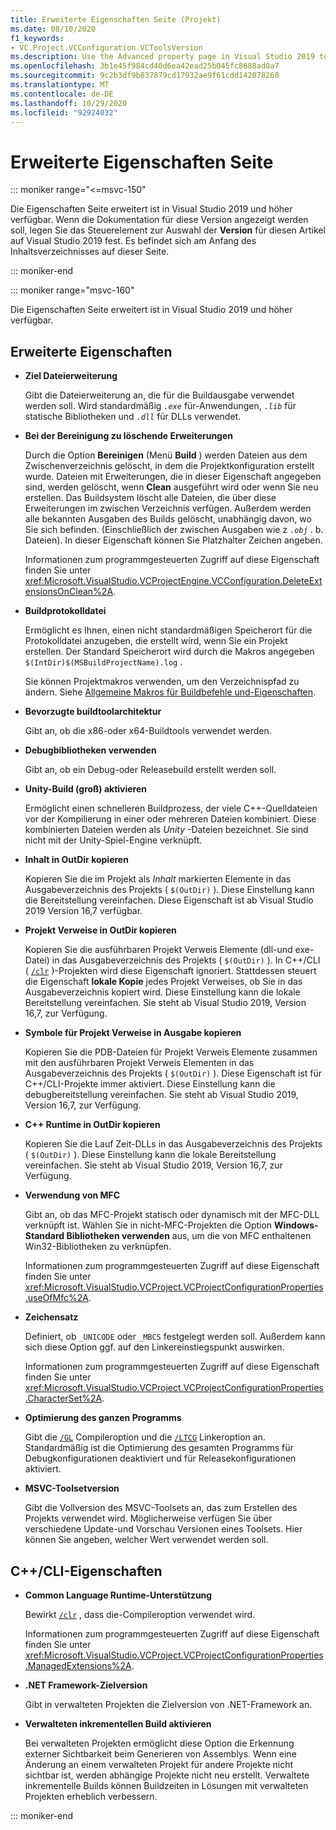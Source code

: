 ```yaml
---
title: Erweiterte Eigenschaften Seite (Projekt)
ms.date: 08/10/2020
f1_keywords:
- VC.Project.VCConfiguration.VCToolsVersion
ms.description: Use the Advanced property page in Visual Studio 2019 to set various properties for C++ projects.
ms.openlocfilehash: 3b1e45f984cd40d6ea42ead25b045fc8688ad0a7
ms.sourcegitcommit: 9c2b3df9b837879cd17932ae9f61cdd142078260
ms.translationtype: MT
ms.contentlocale: de-DE
ms.lasthandoff: 10/29/2020
ms.locfileid: "92924032"
---
```

# <a name="advanced-property-page"></a>Erweiterte Eigenschaften Seite

::: moniker range="<=msvc-150"

Die Eigenschaften Seite erweitert ist in Visual Studio 2019 und höher verfügbar. Wenn die Dokumentation für diese Version angezeigt werden soll, legen Sie das Steuerelement zur Auswahl der **Version** für diesen Artikel auf Visual Studio 2019 fest. Es befindet sich am Anfang des Inhaltsverzeichnisses auf dieser Seite.

::: moniker-end

::: moniker range="msvc-160"

Die Eigenschaften Seite erweitert ist in Visual Studio 2019 und höher verfügbar.

## <a name="advanced-properties"></a>Erweiterte Eigenschaften

- **Ziel Dateierweiterung**

   Gibt die Dateierweiterung an, die für die Buildausgabe verwendet werden soll. Wird standardmäßig *`.exe`* für-Anwendungen, *`.lib`* für statische Bibliotheken und *`.dll`* für DLLs verwendet.

- **Bei der Bereinigung zu löschende Erweiterungen**

   Durch die Option **Bereinigen** (Menü **Build** ) werden Dateien aus dem Zwischenverzeichnis gelöscht, in dem die Projektkonfiguration erstellt wurde. Dateien mit Erweiterungen, die in dieser Eigenschaft angegeben sind, werden gelöscht, wenn **Clean** ausgeführt wird oder wenn Sie neu erstellen. Das Buildsystem löscht alle Dateien, die über diese Erweiterungen im zwischen Verzeichnis verfügen. Außerdem werden alle bekannten Ausgaben des Builds gelöscht, unabhängig davon, wo Sie sich befinden. (Einschließlich der zwischen Ausgaben wie z *`.obj`* . b. Dateien). In dieser Eigenschaft können Sie Platzhalter Zeichen angeben.

   Informationen zum programmgesteuerten Zugriff auf diese Eigenschaft finden Sie unter <xref:Microsoft.VisualStudio.VCProjectEngine.VCConfiguration.DeleteExtensionsOnClean%2A>.

- **Buildprotokolldatei**

   Ermöglicht es Ihnen, einen nicht standardmäßigen Speicherort für die Protokolldatei anzugeben, die erstellt wird, wenn Sie ein Projekt erstellen. Der Standard Speicherort wird durch die Makros angegeben `$(IntDir)$(MSBuildProjectName).log` .

   Sie können Projektmakros verwenden, um den Verzeichnispfad zu ändern. Siehe [Allgemeine Makros für Buildbefehle und-Eigenschaften](common-macros-for-build-commands-and-properties.md).

- **Bevorzugte buildtoolarchitektur**

   Gibt an, ob die x86-oder x64-Buildtools verwendet werden.

- **Debugbibliotheken verwenden**

   Gibt an, ob ein Debug-oder Releasebuild erstellt werden soll.

- **Unity-Build (groß) aktivieren**

   Ermöglicht einen schnelleren Buildprozess, der viele C++-Quelldateien vor der Kompilierung in einer oder mehreren Dateien kombiniert. Diese kombinierten Dateien werden als *Unity* -Dateien bezeichnet. Sie sind nicht mit der Unity-Spiel-Engine verknüpft.

- **Inhalt in OutDir kopieren**

   Kopieren Sie die im Projekt als *Inhalt* markierten Elemente in das Ausgabeverzeichnis des Projekts ( `$(OutDir)` ). Diese Einstellung kann die Bereitstellung vereinfachen. Diese Eigenschaft ist ab Visual Studio 2019 Version 16,7 verfügbar.

- **Projekt Verweise in OutDir kopieren**

   Kopieren Sie die ausführbaren Projekt Verweis Elemente (dll-und exe-Datei) in das Ausgabeverzeichnis des Projekts ( `$(OutDir)` ). In C++/CLI ( [`/clr`](clr-common-language-runtime-compilation.md) )-Projekten wird diese Eigenschaft ignoriert. Stattdessen steuert die Eigenschaft **lokale Kopie** jedes Projekt Verweises, ob Sie in das Ausgabeverzeichnis kopiert wird. Diese Einstellung kann die lokale Bereitstellung vereinfachen. Sie steht ab Visual Studio 2019, Version 16,7, zur Verfügung.

- **Symbole für Projekt Verweise in Ausgabe kopieren**

   Kopieren Sie die PDB-Dateien für Projekt Verweis Elemente zusammen mit den ausführbaren Projekt Verweis Elementen in das Ausgabeverzeichnis des Projekts ( `$(OutDir)` ). Diese Eigenschaft ist für C++/CLI-Projekte immer aktiviert. Diese Einstellung kann die debugbereitstellung vereinfachen. Sie steht ab Visual Studio 2019, Version 16,7, zur Verfügung.

- **C++ Runtime in OutDir kopieren**

   Kopieren Sie die Lauf Zeit-DLLs in das Ausgabeverzeichnis des Projekts ( `$(OutDir)` ). Diese Einstellung kann die lokale Bereitstellung vereinfachen. Sie steht ab Visual Studio 2019, Version 16,7, zur Verfügung.

- **Verwendung von MFC**

   Gibt an, ob das MFC-Projekt statisch oder dynamisch mit der MFC-DLL verknüpft ist. Wählen Sie in nicht-MFC-Projekten die Option **Windows-Standard Bibliotheken verwenden** aus, um die von MFC enthaltenen Win32-Bibliotheken zu verknüpfen.

   Informationen zum programmgesteuerten Zugriff auf diese Eigenschaft finden Sie unter <xref:Microsoft.VisualStudio.VCProject.VCProjectConfigurationProperties.useOfMfc%2A>.

- **Zeichensatz**

   Definiert, ob `_UNICODE` oder `_MBCS` festgelegt werden soll. Außerdem kann sich diese Option ggf. auf den Linkereinstiegspunkt auswirken.

   Informationen zum programmgesteuerten Zugriff auf diese Eigenschaft finden Sie unter <xref:Microsoft.VisualStudio.VCProject.VCProjectConfigurationProperties.CharacterSet%2A>.

- **Optimierung des ganzen Programms**

   Gibt die [`/GL`](gl-whole-program-optimization.md) Compileroption und die [`/LTCG`](ltcg-link-time-code-generation.md) Linkeroption an. Standardmäßig ist die Optimierung des gesamten Programms für Debugkonfigurationen deaktiviert und für Releasekonfigurationen aktiviert.

- **MSVC-Toolsetversion**

   Gibt die Vollversion des MSVC-Toolsets an, das zum Erstellen des Projekts verwendet wird. Möglicherweise verfügen Sie über verschiedene Update-und Vorschau Versionen eines Toolsets. Hier können Sie angeben, welcher Wert verwendet werden soll.

## <a name="ccli-properties"></a>C++/CLI-Eigenschaften

- **Common Language Runtime-Unterstützung**

   Bewirkt [`/clr`](clr-common-language-runtime-compilation.md) , dass die-Compileroption verwendet wird.

   Informationen zum programmgesteuerten Zugriff auf diese Eigenschaft finden Sie unter <xref:Microsoft.VisualStudio.VCProject.VCProjectConfigurationProperties.ManagedExtensions%2A>.

- **.NET Framework-Zielversion**

   Gibt in verwalteten Projekten die Zielversion von .NET-Framework an.

- **Verwalteten inkrementellen Build aktivieren**

   Bei verwalteten Projekten ermöglicht diese Option die Erkennung externer Sichtbarkeit beim Generieren von Assemblys. Wenn eine Änderung an einem verwalteten Projekt für andere Projekte nicht sichtbar ist, werden abhängige Projekte nicht neu erstellt. Verwaltete inkrementelle Builds können Buildzeiten in Lösungen mit verwalteten Projekten erheblich verbessern.

::: moniker-end
